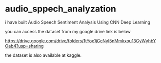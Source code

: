 # audio_sppech_analyzation
i have built Audio Speech Sentiment Analysis Using CNN Deep Learning


you can access the dataset from my google drive link is below 

https://drive.google.com/drive/folders/1tYoe1jGcNyI5nMmkxou13GyWyhbYOab4?usp=sharing

the dataset is also available at kaggle.
